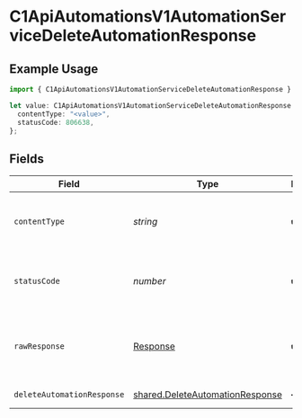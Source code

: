 # C1ApiAutomationsV1AutomationServiceDeleteAutomationResponse

## Example Usage

```typescript
import { C1ApiAutomationsV1AutomationServiceDeleteAutomationResponse } from "conductorone-sdk-typescript/sdk/models/operations";

let value: C1ApiAutomationsV1AutomationServiceDeleteAutomationResponse = {
  contentType: "<value>",
  statusCode: 806638,
};
```

## Fields

| Field                                                                                     | Type                                                                                      | Required                                                                                  | Description                                                                               |
| ----------------------------------------------------------------------------------------- | ----------------------------------------------------------------------------------------- | ----------------------------------------------------------------------------------------- | ----------------------------------------------------------------------------------------- |
| `contentType`                                                                             | *string*                                                                                  | :heavy_check_mark:                                                                        | HTTP response content type for this operation                                             |
| `statusCode`                                                                              | *number*                                                                                  | :heavy_check_mark:                                                                        | HTTP response status code for this operation                                              |
| `rawResponse`                                                                             | [Response](https://developer.mozilla.org/en-US/docs/Web/API/Response)                     | :heavy_check_mark:                                                                        | Raw HTTP response; suitable for custom response parsing                                   |
| `deleteAutomationResponse`                                                                | [shared.DeleteAutomationResponse](../../../sdk/models/shared/deleteautomationresponse.md) | :heavy_minus_sign:                                                                        | Successful response                                                                       |